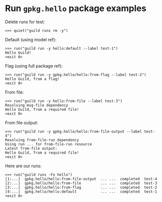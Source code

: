 # Run `gpkg.hello` package examples

Delete runs for test:

    >>> quiet("guild runs rm -y")

Default (using model ref):

    >>> run("guild run -y hello:default --label test-1")
    Hello Guild!
    <exit 0>

Flag (using full package ref):

    >>> run("guild run -y gpkg.hello/hello:from-flag --label test-2")
    Hello Guild, from a flag!
    <exit 0>

From file:

    >>> run("guild run -y hello:from-file --label test-3")
    Resolving msg-file dependency
    Hello Guild, from a required file!
    <exit 0>

From file output:

    >>> run("guild run -y gpkg.hello/hello:from-file-output --label test-4")
    Resolving from-file-run dependency
    Using run ... for from-file-run resource
    Latest from-file output:
    Hello Guild, from a required file!
    <exit 0>

Here are our runs:

    >>> run("guild runs -Fo hello")
    [1:...]  gpkg.hello/hello:from-file-output  ... ...  completed  test-4
    [2:...]  gpkg.hello/hello:from-file         ... ...  completed  test-3
    [3:...]  gpkg.hello/hello:from-flag         ... ...  completed  test-2
    [4:...]  gpkg.hello/hello:default           ... ...  completed  test-1
    <exit 0>
